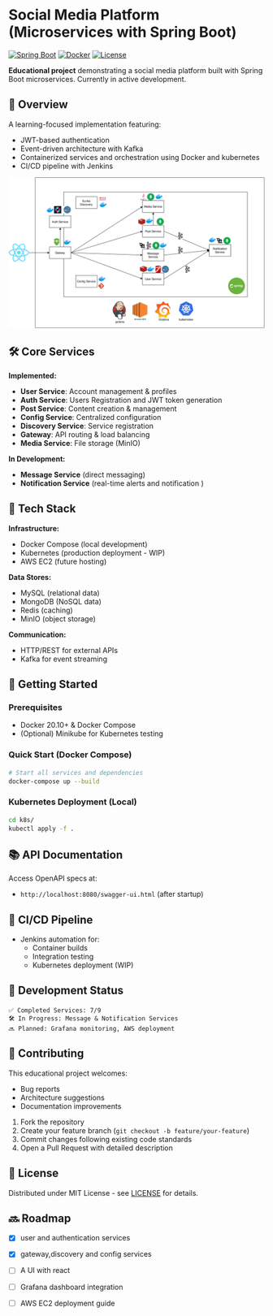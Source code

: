 
# Social Media Platform (Microservices with Spring Boot)

[![Spring Boot](https://img.shields.io/badge/Spring%20Boot-3.1%2B-brightgreen)](https://spring.io/)
[![Docker](https://img.shields.io/badge/Docker-20.10%2B-blue)](https://www.docker.com/)
[![License](https://img.shields.io/badge/License-MIT-yellowgreen)](LICENSE)

**Educational project** demonstrating a social media platform built with Spring Boot microservices. Currently in active development.

## 📌 Overview

A learning-focused implementation featuring:
- JWT-based authentication 
- Event-driven architecture with Kafka
- Containerized services and orchestration  using Docker and kubernetes
- CI/CD pipeline with Jenkins

![Architecture Diagram](Diagram.png)

## 🛠️ Core Services

**Implemented:**
- **User Service**: Account management & profiles
- **Auth Service**: Users Registration and JWT token generation
- **Post Service**: Content creation & management
- **Config Service**: Centralized configuration
- **Discovery Service**: Service registration
- **Gateway**: API routing & load balancing
- **Media Service**: File storage (MinIO)

**In Development:**
- **Message Service** (direct messaging)
- **Notification Service** (real-time alerts and notification )

## 🔧 Tech Stack

**Infrastructure:**
- Docker Compose (local development)
- Kubernetes (production deployment - WIP)
- AWS EC2 (future hosting)

**Data Stores:**
- MySQL (relational data)
- MongoDB (NoSQL data)
- Redis (caching)
- MinIO (object storage)

**Communication:**
- HTTP/REST for external APIs
- Kafka for event streaming

## 🚀 Getting Started

### Prerequisites
- Docker 20.10+ & Docker Compose
- (Optional) Minikube for Kubernetes testing

### Quick Start (Docker Compose)
```bash
# Start all services and dependencies
docker-compose up --build
```

### Kubernetes Deployment (Local)
```bash
cd k8s/
kubectl apply -f .
```

## 📚 API Documentation
Access OpenAPI specs at:
- `http://localhost:8080/swagger-ui.html` (after startup)

## 🔄 CI/CD Pipeline
- Jenkins automation for:
    - Container builds
    - Integration testing
    - Kubernetes deployment (WIP)

## 🚧 Development Status
```plaintext
✅ Completed Services: 7/9
🛠 In Progress: Message & Notification Services
🔜 Planned: Grafana monitoring, AWS deployment
```

## 🤝 Contributing
This educational project welcomes:
- Bug reports
- Architecture suggestions
- Documentation improvements

1. Fork the repository
2. Create your feature branch (`git checkout -b feature/your-feature`)
3. Commit changes following existing code standards
4. Open a Pull Request with detailed description

## 📄 License
Distributed under MIT License - see [LICENSE](LICENSE) for details.

## 🔜 Roadmap
- [X] user and authentication services
- [X] gateway,discovery and config services
- [ ] A UI with react
- [ ] Grafana dashboard integration
- [ ] AWS EC2 deployment guide




